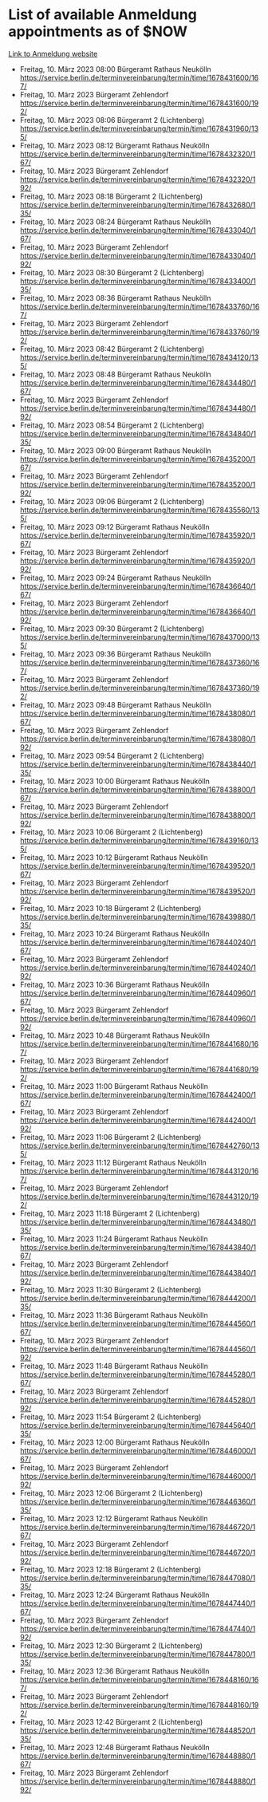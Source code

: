 # List of available Anmeldung appointments as of $NOW
[Link to Anmeldung website](https://service.berlin.de/terminvereinbarung/termin/tag.php?termin=1&anliegen[]=120686&dienstleisterlist=122210,122217,327316,122219,327312,122227,327314,122231,327346,122243,327348,122254,122252,329742,122260,329745,122262,329748,122271,327278,122273,327274,122277,327276,330436,122280,327294,122282,327290,122284,327292,122291,327270,122285,327266,122286,327264,122296,327268,150230,329760,122297,327286,122294,327284,122312,329763,122314,329775,122304,327330,122311,327334,122309,327332,317869,122281,327352,122279,329772,122283,122276,327324,122274,327326,122267,329766,122246,327318,122251,327320,122257,327322,122208,327298,122226,327300&herkunft=http%3A%2F%2Fservice.berlin.de%2Fdienstleistung%2F120686%2F)
- Freitag, 10. März 2023 08:00 Bürgeramt Rathaus Neukölln https://service.berlin.de/terminvereinbarung/termin/time/1678431600/167/
- Freitag, 10. März 2023  Bürgeramt Zehlendorf https://service.berlin.de/terminvereinbarung/termin/time/1678431600/192/
- Freitag, 10. März 2023 08:06 Bürgeramt 2 (Lichtenberg) https://service.berlin.de/terminvereinbarung/termin/time/1678431960/135/
- Freitag, 10. März 2023 08:12 Bürgeramt Rathaus Neukölln https://service.berlin.de/terminvereinbarung/termin/time/1678432320/167/
- Freitag, 10. März 2023  Bürgeramt Zehlendorf https://service.berlin.de/terminvereinbarung/termin/time/1678432320/192/
- Freitag, 10. März 2023 08:18 Bürgeramt 2 (Lichtenberg) https://service.berlin.de/terminvereinbarung/termin/time/1678432680/135/
- Freitag, 10. März 2023 08:24 Bürgeramt Rathaus Neukölln https://service.berlin.de/terminvereinbarung/termin/time/1678433040/167/
- Freitag, 10. März 2023  Bürgeramt Zehlendorf https://service.berlin.de/terminvereinbarung/termin/time/1678433040/192/
- Freitag, 10. März 2023 08:30 Bürgeramt 2 (Lichtenberg) https://service.berlin.de/terminvereinbarung/termin/time/1678433400/135/
- Freitag, 10. März 2023 08:36 Bürgeramt Rathaus Neukölln https://service.berlin.de/terminvereinbarung/termin/time/1678433760/167/
- Freitag, 10. März 2023  Bürgeramt Zehlendorf https://service.berlin.de/terminvereinbarung/termin/time/1678433760/192/
- Freitag, 10. März 2023 08:42 Bürgeramt 2 (Lichtenberg) https://service.berlin.de/terminvereinbarung/termin/time/1678434120/135/
- Freitag, 10. März 2023 08:48 Bürgeramt Rathaus Neukölln https://service.berlin.de/terminvereinbarung/termin/time/1678434480/167/
- Freitag, 10. März 2023  Bürgeramt Zehlendorf https://service.berlin.de/terminvereinbarung/termin/time/1678434480/192/
- Freitag, 10. März 2023 08:54 Bürgeramt 2 (Lichtenberg) https://service.berlin.de/terminvereinbarung/termin/time/1678434840/135/
- Freitag, 10. März 2023 09:00 Bürgeramt Rathaus Neukölln https://service.berlin.de/terminvereinbarung/termin/time/1678435200/167/
- Freitag, 10. März 2023  Bürgeramt Zehlendorf https://service.berlin.de/terminvereinbarung/termin/time/1678435200/192/
- Freitag, 10. März 2023 09:06 Bürgeramt 2 (Lichtenberg) https://service.berlin.de/terminvereinbarung/termin/time/1678435560/135/
- Freitag, 10. März 2023 09:12 Bürgeramt Rathaus Neukölln https://service.berlin.de/terminvereinbarung/termin/time/1678435920/167/
- Freitag, 10. März 2023  Bürgeramt Zehlendorf https://service.berlin.de/terminvereinbarung/termin/time/1678435920/192/
- Freitag, 10. März 2023 09:24 Bürgeramt Rathaus Neukölln https://service.berlin.de/terminvereinbarung/termin/time/1678436640/167/
- Freitag, 10. März 2023  Bürgeramt Zehlendorf https://service.berlin.de/terminvereinbarung/termin/time/1678436640/192/
- Freitag, 10. März 2023 09:30 Bürgeramt 2 (Lichtenberg) https://service.berlin.de/terminvereinbarung/termin/time/1678437000/135/
- Freitag, 10. März 2023 09:36 Bürgeramt Rathaus Neukölln https://service.berlin.de/terminvereinbarung/termin/time/1678437360/167/
- Freitag, 10. März 2023  Bürgeramt Zehlendorf https://service.berlin.de/terminvereinbarung/termin/time/1678437360/192/
- Freitag, 10. März 2023 09:48 Bürgeramt Rathaus Neukölln https://service.berlin.de/terminvereinbarung/termin/time/1678438080/167/
- Freitag, 10. März 2023  Bürgeramt Zehlendorf https://service.berlin.de/terminvereinbarung/termin/time/1678438080/192/
- Freitag, 10. März 2023 09:54 Bürgeramt 2 (Lichtenberg) https://service.berlin.de/terminvereinbarung/termin/time/1678438440/135/
- Freitag, 10. März 2023 10:00 Bürgeramt Rathaus Neukölln https://service.berlin.de/terminvereinbarung/termin/time/1678438800/167/
- Freitag, 10. März 2023  Bürgeramt Zehlendorf https://service.berlin.de/terminvereinbarung/termin/time/1678438800/192/
- Freitag, 10. März 2023 10:06 Bürgeramt 2 (Lichtenberg) https://service.berlin.de/terminvereinbarung/termin/time/1678439160/135/
- Freitag, 10. März 2023 10:12 Bürgeramt Rathaus Neukölln https://service.berlin.de/terminvereinbarung/termin/time/1678439520/167/
- Freitag, 10. März 2023  Bürgeramt Zehlendorf https://service.berlin.de/terminvereinbarung/termin/time/1678439520/192/
- Freitag, 10. März 2023 10:18 Bürgeramt 2 (Lichtenberg) https://service.berlin.de/terminvereinbarung/termin/time/1678439880/135/
- Freitag, 10. März 2023 10:24 Bürgeramt Rathaus Neukölln https://service.berlin.de/terminvereinbarung/termin/time/1678440240/167/
- Freitag, 10. März 2023  Bürgeramt Zehlendorf https://service.berlin.de/terminvereinbarung/termin/time/1678440240/192/
- Freitag, 10. März 2023 10:36 Bürgeramt Rathaus Neukölln https://service.berlin.de/terminvereinbarung/termin/time/1678440960/167/
- Freitag, 10. März 2023  Bürgeramt Zehlendorf https://service.berlin.de/terminvereinbarung/termin/time/1678440960/192/
- Freitag, 10. März 2023 10:48 Bürgeramt Rathaus Neukölln https://service.berlin.de/terminvereinbarung/termin/time/1678441680/167/
- Freitag, 10. März 2023  Bürgeramt Zehlendorf https://service.berlin.de/terminvereinbarung/termin/time/1678441680/192/
- Freitag, 10. März 2023 11:00 Bürgeramt Rathaus Neukölln https://service.berlin.de/terminvereinbarung/termin/time/1678442400/167/
- Freitag, 10. März 2023  Bürgeramt Zehlendorf https://service.berlin.de/terminvereinbarung/termin/time/1678442400/192/
- Freitag, 10. März 2023 11:06 Bürgeramt 2 (Lichtenberg) https://service.berlin.de/terminvereinbarung/termin/time/1678442760/135/
- Freitag, 10. März 2023 11:12 Bürgeramt Rathaus Neukölln https://service.berlin.de/terminvereinbarung/termin/time/1678443120/167/
- Freitag, 10. März 2023  Bürgeramt Zehlendorf https://service.berlin.de/terminvereinbarung/termin/time/1678443120/192/
- Freitag, 10. März 2023 11:18 Bürgeramt 2 (Lichtenberg) https://service.berlin.de/terminvereinbarung/termin/time/1678443480/135/
- Freitag, 10. März 2023 11:24 Bürgeramt Rathaus Neukölln https://service.berlin.de/terminvereinbarung/termin/time/1678443840/167/
- Freitag, 10. März 2023  Bürgeramt Zehlendorf https://service.berlin.de/terminvereinbarung/termin/time/1678443840/192/
- Freitag, 10. März 2023 11:30 Bürgeramt 2 (Lichtenberg) https://service.berlin.de/terminvereinbarung/termin/time/1678444200/135/
- Freitag, 10. März 2023 11:36 Bürgeramt Rathaus Neukölln https://service.berlin.de/terminvereinbarung/termin/time/1678444560/167/
- Freitag, 10. März 2023  Bürgeramt Zehlendorf https://service.berlin.de/terminvereinbarung/termin/time/1678444560/192/
- Freitag, 10. März 2023 11:48 Bürgeramt Rathaus Neukölln https://service.berlin.de/terminvereinbarung/termin/time/1678445280/167/
- Freitag, 10. März 2023  Bürgeramt Zehlendorf https://service.berlin.de/terminvereinbarung/termin/time/1678445280/192/
- Freitag, 10. März 2023 11:54 Bürgeramt 2 (Lichtenberg) https://service.berlin.de/terminvereinbarung/termin/time/1678445640/135/
- Freitag, 10. März 2023 12:00 Bürgeramt Rathaus Neukölln https://service.berlin.de/terminvereinbarung/termin/time/1678446000/167/
- Freitag, 10. März 2023  Bürgeramt Zehlendorf https://service.berlin.de/terminvereinbarung/termin/time/1678446000/192/
- Freitag, 10. März 2023 12:06 Bürgeramt 2 (Lichtenberg) https://service.berlin.de/terminvereinbarung/termin/time/1678446360/135/
- Freitag, 10. März 2023 12:12 Bürgeramt Rathaus Neukölln https://service.berlin.de/terminvereinbarung/termin/time/1678446720/167/
- Freitag, 10. März 2023  Bürgeramt Zehlendorf https://service.berlin.de/terminvereinbarung/termin/time/1678446720/192/
- Freitag, 10. März 2023 12:18 Bürgeramt 2 (Lichtenberg) https://service.berlin.de/terminvereinbarung/termin/time/1678447080/135/
- Freitag, 10. März 2023 12:24 Bürgeramt Rathaus Neukölln https://service.berlin.de/terminvereinbarung/termin/time/1678447440/167/
- Freitag, 10. März 2023  Bürgeramt Zehlendorf https://service.berlin.de/terminvereinbarung/termin/time/1678447440/192/
- Freitag, 10. März 2023 12:30 Bürgeramt 2 (Lichtenberg) https://service.berlin.de/terminvereinbarung/termin/time/1678447800/135/
- Freitag, 10. März 2023 12:36 Bürgeramt Rathaus Neukölln https://service.berlin.de/terminvereinbarung/termin/time/1678448160/167/
- Freitag, 10. März 2023  Bürgeramt Zehlendorf https://service.berlin.de/terminvereinbarung/termin/time/1678448160/192/
- Freitag, 10. März 2023 12:42 Bürgeramt 2 (Lichtenberg) https://service.berlin.de/terminvereinbarung/termin/time/1678448520/135/
- Freitag, 10. März 2023 12:48 Bürgeramt Rathaus Neukölln https://service.berlin.de/terminvereinbarung/termin/time/1678448880/167/
- Freitag, 10. März 2023  Bürgeramt Zehlendorf https://service.berlin.de/terminvereinbarung/termin/time/1678448880/192/
